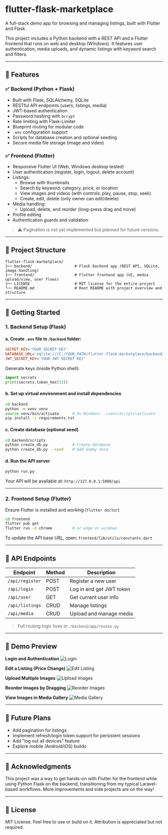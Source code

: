 # flutter-flask-marketplace

A full-stack demo app for browsing and managing listings, built with Flutter and Flask.

This project includes a Python backend with a REST API and a Flutter frontend that runs on web and desktop (Windows). It features user authentication, media uploads, and dynamic listings with keyword search and filters.

---

## 🧩 Features

### ✅ Backend (Python + Flask)

- Built with Flask, SQLAlchemy, SQLite
- RESTful API endpoints (users, listings, media)
- JWT-based authentication
- Password hashing with `bcrypt`
- Rate limiting with Flask-Limiter
- Blueprint routing for modular code
- `.env` configuration support
- Scripts for database creation and optional seeding
- Secure media file storage (image and video)

### ✅ Frontend (Flutter)

- Responsive Flutter UI (Web, Windows desktop tested)
- User authentication (register, login, logout, delete account)
- Listings:
  - Browse with thumbnails
  - Search by keyword, category, price, or location
  - View images and videos (with controls: play, pause, stop, seek)
  - Create, edit, delete (only owner can edit/delete)
- Media handling:
  - Upload, delete, and reorder (long-press drag and move)
- Profile editing
- Authentication guards and validation

> ⚠️ Pagination is not yet implemented but planned for future versions.

---

## 📁 Project Structure

```
flutter-flask-marketplace/
├── backend/                   # Flask backend app (REST API, SQLite, image handling)
├── frontend/                  # Flutter frontend app (UI, media upload/view, user flows)
├── LICENSE                    # MIT license for the entire project
└── README.md                  # Root README with project overview and structure
```

---

## 🚀 Getting Started

### 1. Backend Setup (Flask)

#### a. Create `.env` file in `/backend` folder:

```ini
SECRET_KEY='YOUR SECRET KEY'
DATABASE_URL='sqlite:///C:/YOUR_PATH/flutter-flask-marketplace/backend/app.db'
JWT_SECRET_KEY='YOUR JWT SECRET KEY'
```

Generate keys (inside Python shell):

```python
import secrets
print(secrets.token_hex(32))
```

#### b. Set up virtual environment and install dependencies

```bash
cd backend
python -m venv venv
source venv/bin/activate      # On Windows: .\venv\Scripts\activate
pip install -r requirements.txt
```

#### c. Create database (optional seed)

```bash
cd backend/scripts
python create_db.py           # Create database
python create_db.py --seed    # Add dummy data
```

#### d. Run the API server

```bash
python run.py
```

Your API will be available at: `http://127.0.0.1:5000/api`

---

### 2. Frontend Setup (Flutter)

Ensure Flutter is installed and working (`flutter doctor`)

```bash
cd frontend
flutter pub get
flutter run -d chrome         # or edge or windows
```

To update the API base URL, open:
`frontend/lib/utils/constants.dart`

---

## 🔌 API Endpoints

| Endpoint        | Method | Description              |
| --------------- | ------ | ------------------------ |
| `/api/register` | POST   | Register a new user      |
| `/api/login`    | POST   | Log in and get JWT token |
| `/api/user`     | GET    | Get current user info    |
| `/api/listings` | CRUD   | Manage listings          |
| `/api/media`    | CRUD   | Upload and manage media  |

> Full routing logic lives in: `/backend/app/routes.py`

---

## 📸 Demo Preview

**Login and Authentication**
![Login](https://raw.githubusercontent.com/tonybhimani/flutter-flask-marketplace/refs/heads/media/marketplace_login.gif)

**Edit a Listing (Price Change)**
![Edit Listing](https://raw.githubusercontent.com/tonybhimani/flutter-flask-marketplace/refs/heads/media/marketplace_edit.gif)

**Upload Multiple Images**
![Upload Images](https://raw.githubusercontent.com/tonybhimani/flutter-flask-marketplace/refs/heads/media/marketplace_upload.gif)

**Reorder Images by Dragging**
![Reorder Images](https://raw.githubusercontent.com/tonybhimani/flutter-flask-marketplace/refs/heads/media/marketplace_reorder.gif)

**View Images in Media Gallery**
![Media Gallery](https://raw.githubusercontent.com/tonybhimani/flutter-flask-marketplace/refs/heads/media/marketplace_media.gif)

---

## 📌 Future Plans

- Add pagination for listings
- Implement refresh/login token support for persistent sessions
- Add "log out all devices" feature
- Explore mobile (Android/iOS) builds

---

## 🙌 Acknowledgments

This project was a way to get hands-on with Flutter for the frontend while using Python Flask on the backend, transitioning from my typical Laravel-based workflows. More improvements and side projects are on the way!

---

## 📄 License

MIT License. Feel free to use or build on it. Attribution is appreciated but not required.
